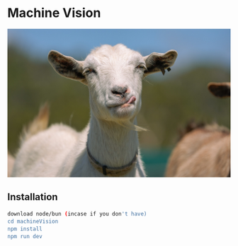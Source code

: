 # Machine Vision

![My Image](./public/goatOriginal.jpg)

## Installation

```sh
download node/bun (incase if you don't have)
cd machineVision
npm install
npm run dev
```

